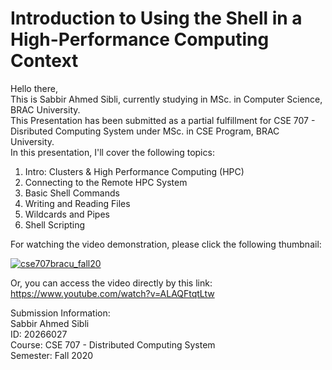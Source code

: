 # Introduction to Using the Shell in a High-Performance Computing Context
Hello there,  
This is Sabbir Ahmed Sibli, currently studying in MSc. in Computer Science, BRAC University.  
This Presentation has been submitted as a partial fulfillment for CSE 707 - Disributed Computing System under MSc. in CSE Program, BRAC University.  
In this presentation, I'll cover the following topics:  
1. Intro: Clusters & High Performance Computing (HPC)  
2. Connecting to the Remote HPC System  
3. Basic Shell Commands  
4. Writing and Reading Files  
5. Wildcards and Pipes  
6. Shell Scripting  

For watching the video demonstration, please click the following thumbnail:

[![cse707bracu_fall20](https://img.youtube.com/vi/ALAQFtqtLtw/0.jpg)](https://www.youtube.com/watch?v=ALAQFtqtLtw)

Or, you can access the video directly by this link: https://www.youtube.com/watch?v=ALAQFtqtLtw

Submission Information:  
Sabbir Ahmed Sibli  
ID: 20266027  
Course: CSE 707 - Distributed Computing System  
Semester: Fall 2020  
